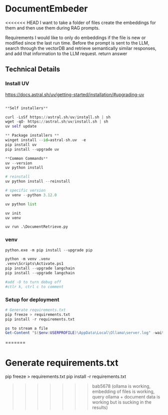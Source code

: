 # DocumentEmbeder

<<<<<<< HEAD
I want to take a folder of files create the embeddings for them and then use them during RAG prompts.

Requirements
I would like to only do embeddings if the file is new or modified since the last run time.
Before the prompt is sent to the LLM, search through the vectorDB and retrieve semantically similar responses, and add that information to the LLM request.
return answer

## Technical Details

### Install UV
https://docs.astral.sh/uv/getting-started/installation/#upgrading-uv
```python

**Self installers** 

curl -LsSf https://astral.sh/uv/install.sh | sh
wget -qO- https://astral.sh/uv/install.sh | sh
uv self update

** Package installers **
winget install --id=astral-sh.uv  -e
pip install uv
pip install --upgrade uv

**Common Commands**
uv --version
uv python install

# reinstall
uv python install --reinstall 

# specific version 
uv venv --python 3.12.0 

uv python list

uv init
uv venv

uv run .\DocumentRetrieve.py
```

### venv
```python
python.exe -m pip install --upgrade pip

python -m venv .venv
.venv\Scripts\Activate.ps1
pip install --upgrade langchain
pip install --upgrade langchain

#add -O to turn debug off
#ctlr k, ctrl c to comment
```

### Setup for deployment

```python
# Generate requirements.txt
pip freeze > requirements.txt
pip install -r requirements.txt

```



```powershell
ps to stream a file
Get-Content "$($env:USERPROFILE)\AppData\Local\Ollama\server.log" -wait
```
=======
# Generate requirements.txt
pip freeze > requirements.txt
pip install -r requirements.txt
>>>>>>> bab5678 (ollama is working, embedding of files is working, query ollama + document data is working but is sucking in the results)

